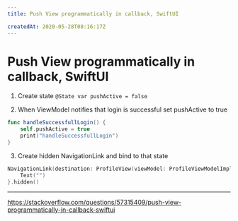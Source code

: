```yaml
---
title: Push View programmatically in callback, SwiftUI

createdAt: 2020-05-28T08:16:17Z
---
```


# Push View programmatically in callback, SwiftUI

1) Create state `@State var pushActive = false`

2) When ViewModel notifies that login is successful set pushActive to true

```swift
func handleSuccessfullLogin() {
    self.pushActive = true
    print("handleSuccessfullLogin")
}
```

3) Create hidden NavigationLink and bind to that state

```swift
NavigationLink(destination: ProfileView(viewModel: ProfileViewModelImpl()), isActive: self.pushActive) {
    Text("")
}.hidden()
```

---

https://stackoverflow.com/questions/57315409/push-view-programmatically-in-callback-swiftui